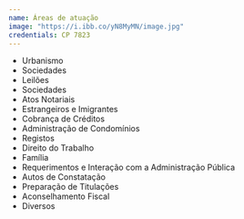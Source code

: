 ```yaml
---
name: Áreas de atuação
image: "https://i.ibb.co/yN8MyMN/image.jpg"
credentials: CP 7823
---
```


- Urbanismo
- Sociedades
- Leilões
- Sociedades
- Atos Notariais
- Estrangeiros e Imigrantes
- Cobrança de Créditos
- Administração de Condomínios
- Registos
- Direito do Trabalho
- Família
- Requerimentos e Interação com a Administração Pública
- Autos de Constatação
- Preparação de Titulações
- Aconselhamento Fiscal
- Diversos
